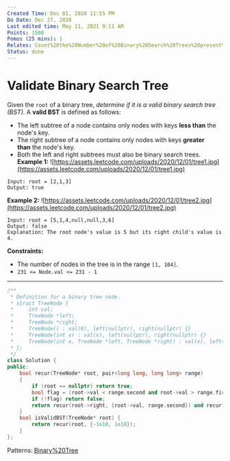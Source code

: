 ```yaml
---
Created Time: Dec 01, 2020 11:55 PM
Do Date: Dec 27, 2020
Last edited time: May 11, 2021 9:11 AM
Points: 1500
Pomos (25 mins): 1
Relates: Count%20the%20Number%20of%20Binary%20Search%20Trees%20present%20in%20537f1545528a49469e86ec421698a027.md
Status: done
---
```


# Validate Binary Search Tree

Given the `root` of a binary tree, *determine if it is a valid binary search tree (BST)*.
A **valid BST** is defined as follows:
- The left subtree of a node contains only nodes with keys **less than** the node's key.
- The right subtree of a node contains only nodes with keys **greater than** the node's key.
- Both the left and right subtrees must also be binary search trees.
**Example 1:**
![https://assets.leetcode.com/uploads/2020/12/01/tree1.jpg](https://assets.leetcode.com/uploads/2020/12/01/tree1.jpg)
```
Input: root = [2,1,3]
Output: true
```
**Example 2:**
![https://assets.leetcode.com/uploads/2020/12/01/tree2.jpg](https://assets.leetcode.com/uploads/2020/12/01/tree2.jpg)
```
Input: root = [5,1,4,null,null,3,6]
Output: false
Explanation: The root node's value is 5 but its right child's value is 4.
```
**Constraints:**
- The number of nodes in the tree is in the range `[1, 104]`.
- `231 <= Node.val <= 231 - 1`
---
```cpp
/**
 * Definition for a binary tree node.
 * struct TreeNode {
 *     int val;
 *     TreeNode *left;
 *     TreeNode *right;
 *     TreeNode() : val(0), left(nullptr), right(nullptr) {}
 *     TreeNode(int x) : val(x), left(nullptr), right(nullptr) {}
 *     TreeNode(int x, TreeNode *left, TreeNode *right) : val(x), left(left), right(right) {}
 * };
 */
class Solution {
public:
    bool recur(TreeNode* root, pair<long long, long long> range)
    {
        if (root == nullptr) return true; 
        bool flag = (root->val < range.second and root->val > range.first); 
        if (!flag) return false; 
        return recur(root->right, {root->val, range.second}) and recur(root->left, {range.first, root->val}); 
    }
    bool isValidBST(TreeNode* root) {
        return recur(root, {-1e18, 1e18}); 
    }
};
```
Patterns: [Binary%20Tree](patterns/Binary%20Tree.md)